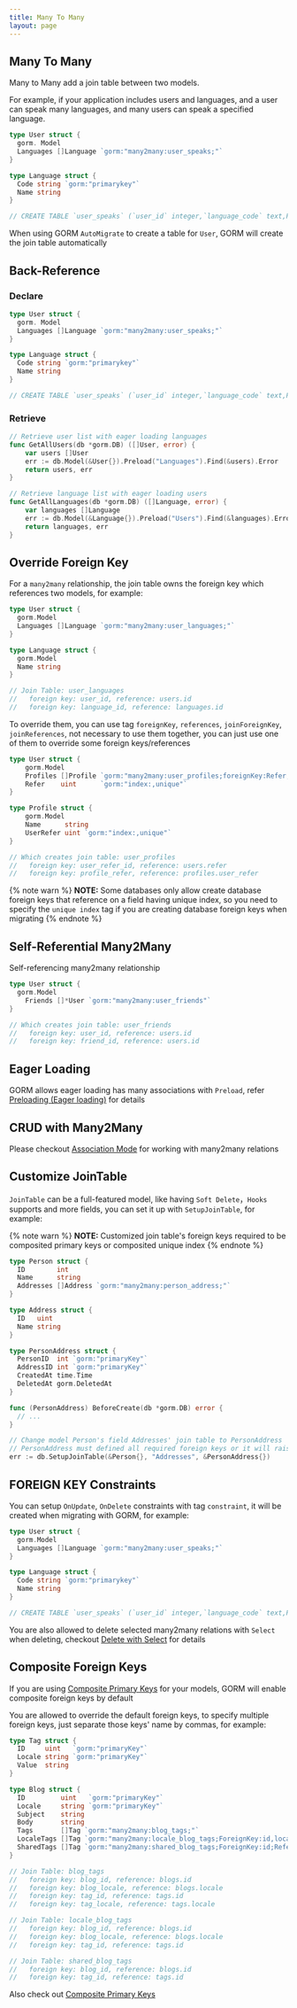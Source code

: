 ```yaml
---
title: Many To Many
layout: page
---
```


## Many To Many

Many to Many add a join table between two models.

For example, if your application includes users and languages, and a user can speak many languages, and many users can speak a specified language.

```go
type User struct {
  gorm. Model
  Languages []Language `gorm:"many2many:user_speaks;"`
}

type Language struct {
  Code string `gorm:"primarykey"`
  Name string
}

// CREATE TABLE `user_speaks` (`user_id` integer,`language_code` text,PRIMARY KEY (`user_id`,`language_code`),CONSTRAINT `fk_user_speaks_user` FOREIGN KEY (`user_id`) REFERENCES `users`(`id`) ON DELETE SET NULL ON UPDATE CASCADE,CONSTRAINT `fk_user_speaks_language` FOREIGN KEY (`language_code`) REFERENCES `languages`(`code`) ON DELETE SET NULL ON UPDATE CASCADE);
```

When using GORM `AutoMigrate` to create a table for `User`, GORM will create the join table automatically

## Back-Reference

### Declare
```go
type User struct {
  gorm. Model
  Languages []Language `gorm:"many2many:user_speaks;"`
}

type Language struct {
  Code string `gorm:"primarykey"`
  Name string
}

// CREATE TABLE `user_speaks` (`user_id` integer,`language_code` text,PRIMARY KEY (`user_id`,`language_code`),CONSTRAINT `fk_user_speaks_user` FOREIGN KEY (`user_id`) REFERENCES `users`(`id`) ON DELETE SET NULL ON UPDATE CASCADE,CONSTRAINT `fk_user_speaks_language` FOREIGN KEY (`language_code`) REFERENCES `languages`(`code`) ON DELETE SET NULL ON UPDATE CASCADE);
```

### Retrieve
```go
// Retrieve user list with eager loading languages
func GetAllUsers(db *gorm.DB) ([]User, error) {
    var users []User
    err := db.Model(&User{}).Preload("Languages").Find(&users).Error
    return users, err
}

// Retrieve language list with eager loading users
func GetAllLanguages(db *gorm.DB) ([]Language, error) {
    var languages []Language
    err := db.Model(&Language{}).Preload("Users").Find(&languages).Error
    return languages, err
}
```

## Override Foreign Key

For a `many2many` relationship, the join table owns the foreign key which references two models, for example:

```go
type User struct {
  gorm.Model
  Languages []Language `gorm:"many2many:user_languages;"`
}

type Language struct {
  gorm.Model
  Name string
}

// Join Table: user_languages
//   foreign key: user_id, reference: users.id
//   foreign key: language_id, reference: languages.id
```

To override them, you can use tag `foreignKey`, `references`, `joinForeignKey`, `joinReferences`, not necessary to use them together, you can just use one of them to override some foreign keys/references

```go
type User struct {
    gorm.Model
    Profiles []Profile `gorm:"many2many:user_profiles;foreignKey:Refer;joinForeignKey:UserReferID;References:UserRefer;joinReferences:ProfileRefer"`
    Refer    uint      `gorm:"index:,unique"`
}

type Profile struct {
    gorm.Model
    Name      string
    UserRefer uint `gorm:"index:,unique"`
}

// Which creates join table: user_profiles
//   foreign key: user_refer_id, reference: users.refer
//   foreign key: profile_refer, reference: profiles.user_refer
```

{% note warn %}
**NOTE:** Some databases only allow create database foreign keys that reference on a field having unique index, so you need to specify the `unique index` tag if you are creating database foreign keys when migrating
{% endnote %}

## Self-Referential Many2Many

Self-referencing many2many relationship

```go
type User struct {
  gorm.Model
    Friends []*User `gorm:"many2many:user_friends"`
}

// Which creates join table: user_friends
//   foreign key: user_id, reference: users.id
//   foreign key: friend_id, reference: users.id
```

## Eager Loading

GORM allows eager loading has many associations with `Preload`, refer [Preloading (Eager loading)](preload.html) for details

## CRUD with Many2Many

Please checkout [Association Mode](associations.html#Association-Mode) for working with many2many relations

## Customize JoinTable

`JoinTable` can be a full-featured model, like having `Soft Delete`，`Hooks` supports and more fields, you can set it up with `SetupJoinTable`, for example:

{% note warn %}
**NOTE:** Customized join table's foreign keys required to be composited primary keys or composited unique index
{% endnote %}

```go
type Person struct {
  ID        int
  Name      string
  Addresses []Address `gorm:"many2many:person_address;"`
}

type Address struct {
  ID   uint
  Name string
}

type PersonAddress struct {
  PersonID  int `gorm:"primaryKey"`
  AddressID int `gorm:"primaryKey"`
  CreatedAt time.Time
  DeletedAt gorm.DeletedAt
}

func (PersonAddress) BeforeCreate(db *gorm.DB) error {
  // ...
}

// Change model Person's field Addresses' join table to PersonAddress
// PersonAddress must defined all required foreign keys or it will raise error
err := db.SetupJoinTable(&Person{}, "Addresses", &PersonAddress{})
```

## FOREIGN KEY Constraints

You can setup `OnUpdate`, `OnDelete` constraints with tag `constraint`, it will be created when migrating with GORM, for example:

```go
type User struct {
  gorm.Model
  Languages []Language `gorm:"many2many:user_speaks;"`
}

type Language struct {
  Code string `gorm:"primarykey"`
  Name string
}

// CREATE TABLE `user_speaks` (`user_id` integer,`language_code` text,PRIMARY KEY (`user_id`,`language_code`),CONSTRAINT `fk_user_speaks_user` FOREIGN KEY (`user_id`) REFERENCES `users`(`id`) ON DELETE SET NULL ON UPDATE CASCADE,CONSTRAINT `fk_user_speaks_language` FOREIGN KEY (`language_code`) REFERENCES `languages`(`code`) ON DELETE SET NULL ON UPDATE CASCADE);
```

You are also allowed to delete selected many2many relations with `Select` when deleting, checkout [Delete with Select](associations.html#delete_with_select) for details

## Composite Foreign Keys

If you are using [Composite Primary Keys](composite_primary_key.html) for your models, GORM will enable composite foreign keys by default

You are allowed to override the default foreign keys, to specify multiple foreign keys, just separate those keys' name by commas, for example:

```go
type Tag struct {
  ID     uint   `gorm:"primaryKey"`
  Locale string `gorm:"primaryKey"`
  Value  string
}

type Blog struct {
  ID         uint   `gorm:"primaryKey"`
  Locale     string `gorm:"primaryKey"`
  Subject    string
  Body       string
  Tags       []Tag `gorm:"many2many:blog_tags;"`
  LocaleTags []Tag `gorm:"many2many:locale_blog_tags;ForeignKey:id,locale;References:id"`
  SharedTags []Tag `gorm:"many2many:shared_blog_tags;ForeignKey:id;References:id"`
}

// Join Table: blog_tags
//   foreign key: blog_id, reference: blogs.id
//   foreign key: blog_locale, reference: blogs.locale
//   foreign key: tag_id, reference: tags.id
//   foreign key: tag_locale, reference: tags.locale

// Join Table: locale_blog_tags
//   foreign key: blog_id, reference: blogs.id
//   foreign key: blog_locale, reference: blogs.locale
//   foreign key: tag_id, reference: tags.id

// Join Table: shared_blog_tags
//   foreign key: blog_id, reference: blogs.id
//   foreign key: tag_id, reference: tags.id
```

Also check out [Composite Primary Keys](composite_primary_key.html)
